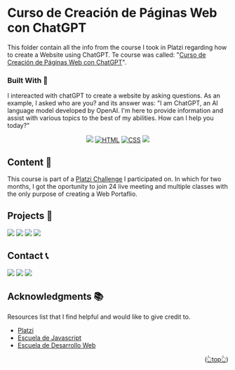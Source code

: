 <div id="top"></div>

# Curso de Creación de Páginas Web con ChatGPT

This folder contain all the info from the course I took in Platzi regarding how to create a Website using ChatGPT. Te course was called: "[Curso de Creación de Páginas Web con ChatGPT](https://platzi.com/cursos/paginas-web/)".

<!-- BUILD WITH -->

### Built With 🔑

I intereacted with chatGPT to create a website by asking questions. As an example, I asked who are you? and its answer was: "I am ChatGPT, an AI language model developed by OpenAI. I'm here to provide information and assist with various topics to the best of my abilities. How can I help you today?"

<div align="center">

[![](https://img.shields.io/badge/chatgpt-20232A?style=for-the-badge&logo=openai&logoColor=61DAFB)](https://www.w3schools.com/whatis/whatis_react.asp)
[![HTML](https://img.shields.io/badge/HTML5-E34F26?style=for-the-badge&logo=html5&logoColor=white)](https://www.w3schools.com/whatis/whatis_html.asp)
[![CSS](https://img.shields.io/badge/CSS3-1572B6?style=for-the-badge&logo=css3&logoColor=white)](https://www.w3schools.com/whatis/whatis_css.asp)
[![](https://img.shields.io/badge/JavaScript-323330?style=for-the-badge&logo=javascript&logoColor=F7DF1E)](https://www.w3schools.com/whatis/whatis_js.asp)

</div>

<!-- CONTENT -->

## Content 🚦

This course is part of a [Platzi Challenge](https://platzi.com/blog/portafolio-web-2022/) I participated on. In which for two months, I got the oportunity to join 24 live meeting and multiple classes with the only purpose of creating a Web Portaflio.

<!-- OTHER PROJECTS -->

## Projects 🚀

![](https://img.shields.io/badge/Platzi_Repos-121f3d?style=for-the-badge&logo=Platzi&logoColor=98CA3F)
[![](https://img.shields.io/badge/2021-222?style=for-the-badge)](https://github.com/JuanPabloDiaz/platzi/tree/main/2021)
[![](https://img.shields.io/badge/2022-222?style=for-the-badge)](https://github.com/JuanPabloDiaz/platzi/tree/main/2022)
[![](https://img.shields.io/badge/2023-222?style=for-the-badge)](https://github.com/JuanPabloDiaz/platzi/tree/main/2023)

<!-- CONTACT -->

## Contact 📞

[![](https://img.shields.io/badge/@1diazdev-fff?style=for-the-badge&logo=linkedin&logoColor=0A66C2)](https://www.linkedin.com/in/1diazdev/)
[![](https://img.shields.io/badge/@1diazdev-fff?style=for-the-badge&logo=Twitter&logoColor=1DA1F2)](https://www.twitter.com/1diazdev)
[![](https://img.shields.io/badge/Gmail-fff?style=for-the-badge&logo=gmail&logoColor=EA4335)](mailto:juan.diaz93@hotmail.com)

<!-- ACKNOWLEDGMENTS -->

## Acknowledgments 📚

Resources list that I find helpful and would like to give credit to.

- [Platzi](https://www.platzi.com/)
- [Escuela de Javascript](https://platzi.com/escuela-javascript/)
- [Escuela de Desarrollo Web](https://platzi.com/web/)

<p align="right">(<a href="#top">👆top👆</a>)</p>

<!-- MARKDOWN LINKS & IMAGES -->
<!-- https://www.markdownguide.org/basic-syntax/#reference-style-links -->
